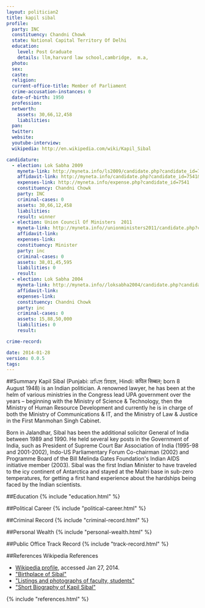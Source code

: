 ```yaml
---
layout: politician2
title: kapil sibal
profile: 
  party: INC
  constituency: Chandni Chowk
  state: National Capital Territory Of Delhi
  education: 
    level: Post Graduate
    details: llm,harvard law school,cambridge,  m.a,
  photo: 
  sex: 
  caste: 
  religion: 
  current-office-title: Member of Parliament
  crime-accusation-instances: 0
  date-of-birth: 1950
  profession: 
  networth: 
    assets: 30,66,12,458
    liabilities: 
  pan: 
  twitter: 
  website: 
  youtube-interview: 
  wikipedia: http://en.wikipedia.com/wiki/Kapil_Sibal

candidature: 
  - election: Lok Sabha 2009
    myneta-link: http://myneta.info/ls2009/candidate.php?candidate_id=7541
    affidavit-link: http://myneta.info/candidate.php?candidate_id=7541&scan=original
    expenses-link: http://myneta.info/expense.php?candidate_id=7541
    constituency: Chandni Chowk 
    party: INC
    criminal-cases: 0
    assets: 30,66,12,458
    liabilities: 
    result: winner 
  - election: Union Council Of Ministers  2011
    myneta-link: http://myneta.info//unionministers2011/candidate.php?candidate_id=18
    affidavit-link: 
    expenses-link: 
    constituency: Minister 
    party: inc
    criminal-cases: 0
    assets: 38,01,45,595
    liabilities: 0
    result:  
  - election: Lok Sabha 2004
    myneta-link: http://myneta.info//loksabha2004/candidate.php?candidate_id=2725
    affidavit-link: 
    expenses-link: 
    constituency: Chandni Chowk 
    party: inc
    criminal-cases: 0
    assets: 15,88,50,000
    liabilities: 0
    result:  

crime-record: 

date: 2014-01-28
version: 0.0.5
tags: 
---
```

##Summary
Kapil Sibal (Punjabi: ਕਪਿਲ ਸਿਬਲ, Hindi: कपिल सिब्बल; born 8 August 1948) is an Indian politician. A renowned lawyer, he has been at the helm of various ministries in the Congress lead UPA government over the years – beginning with the Ministry of Science & Technology, then the Ministry of Human Resource Development and currently he is in charge of both the Ministry of Communications & IT, and the Ministry of Law & Justice in the First Manmohan Singh Cabinet.

Born in Jalandhar, Sibal has been the additional solicitor General of India between 1989 and 1990. He held several key posts in the Government of India, such as President of Supreme Court Bar Association of India (1995-98 and 2001-2002), Indo-US Parliamentary Forum Co-chairman (2002) and Programme Board of the Bill Melinda Gates Foundation's Indian AIDS initiative member (2003). Sibal was the first Indian Minister to have traveled to the icy continent of Antarctica and stayed at the Maitri base in sub-zero temperatures, for getting a first hand experience about the hardships being faced by the Indian scientists.


##Education
{% include "education.html" %}


##Political Career
{% include "political-career.html" %}


##Criminal Record
{% include "criminal-record.html" %}


##Personal Wealth
{% include "personal-wealth.html" %}


##Public Office Track Record
{% include "track-record.html" %}


##References
Wikipedia References
- [Wikipedia profile]({{page.profile.wikipedia}}), accessed Jan 27, 2014.
- ["Birthplace of Sibal"][wiki1]
- ["Listings and photographs of faculty, students"][wiki2]
- ["Short Biography of Kapil Sibal"][wiki3]

[wiki1]: http://www.archive.india.gov.in/govt/loksabhampbiodata.php?mpcode=4077
[wiki2]: http://www.law.harvard.edu/library/special/research/biographical-research-guide.html
[wiki3]: http://www.preservearticles.com/2012012521459/short-biography-of-kapil-sibal.html


{% include "references.html" %}